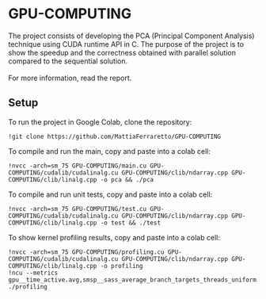 # GPU-COMPUTING

The project consists of developing the PCA (Principal Component Analysis) technique using CUDA runtime API in C. 
The purpose of the project is to show the speedup and the correctness obtained with parallel solution compared to the sequential solution.<br><br>
For more information, read the report.

## Setup
To run the project in Google Colab, clone the repository:
```
!git clone https://github.com/MattiaFerraretto/GPU-COMPUTING
```

To compile and run the main, copy and paste into a colab cell:
```
!nvcc -arch=sm_75 GPU-COMPUTING/main.cu GPU-COMPUTING/cudalib/cudalinalg.cu GPU-COMPUTING/clib/ndarray.cpp GPU-COMPUTING/clib/linalg.cpp -o pca && ./pca
```

To compile and run unit tests, copy and paste into a colab cell:
```
!nvcc -arch=sm_75 GPU-COMPUTING/test.cu GPU-COMPUTING/cudalib/cudalinalg.cu GPU-COMPUTING/clib/ndarray.cpp GPU-COMPUTING/clib/linalg.cpp -o test && ./test
```

To show kernel profiling results, copy and paste into a colab cell:
```
!nvcc -arch=sm_75 GPU-COMPUTING/profiling.cu GPU-COMPUTING/cudalib/cudalinalg.cu GPU-COMPUTING/clib/ndarray.cpp GPU-COMPUTING/clib/linalg.cpp -o profiling
!ncu --metrics gpu__time_active.avg,smsp__sass_average_branch_targets_threads_uniform.pct,sm__warps_active.avg.pct_of_peak_sustained_active,smsp__sass_average_data_bytes_per_sector_mem_global_op_ld.pct,l1tex__t_bytes_pipe_lsu_mem_global_op_ld.sum.per_second,l1tex__average_t_sectors_per_request_pipe_lsu_mem_global_op_ld.ratio,smsp__sass_average_data_bytes_per_sector_mem_global_op_st.pct,l1tex__t_bytes_pipe_lsu_mem_global_op_st.sum.per_second,l1tex__average_t_sectors_per_request_pipe_lsu_mem_global_op_st.ratio ./profiling
```

